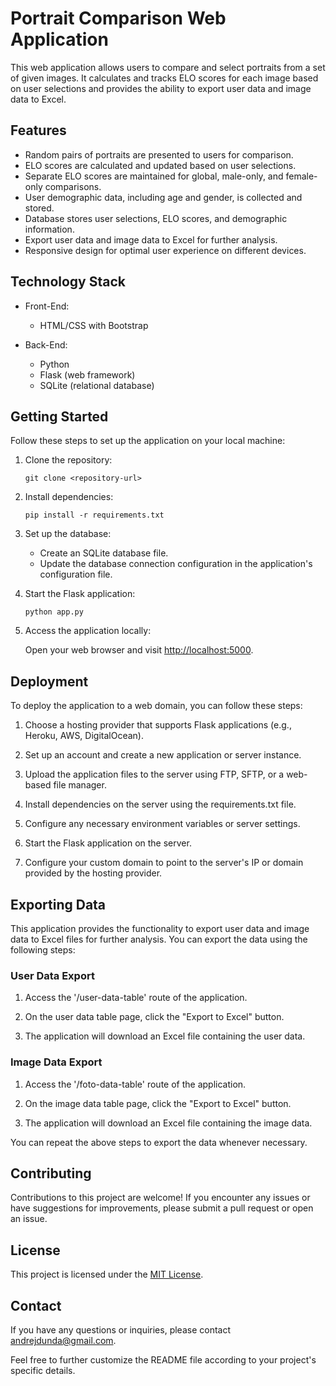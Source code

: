 # Portrait Comparison Web Application

This web application allows users to compare and select portraits from a set of given images. It calculates and tracks ELO scores for each image based on user selections and provides the ability to export user data and image data to Excel.

## Features

- Random pairs of portraits are presented to users for comparison.
- ELO scores are calculated and updated based on user selections.
- Separate ELO scores are maintained for global, male-only, and female-only comparisons.
- User demographic data, including age and gender, is collected and stored.
- Database stores user selections, ELO scores, and demographic information.
- Export user data and image data to Excel for further analysis.
- Responsive design for optimal user experience on different devices.

## Technology Stack

- Front-End:
  - HTML/CSS with Bootstrap

- Back-End:
  - Python
  - Flask (web framework)
  - SQLite (relational database)

## Getting Started

Follow these steps to set up the application on your local machine:

1. Clone the repository:

   ```
   git clone <repository-url>
   ```

2. Install dependencies:

   ```
   pip install -r requirements.txt
   ```

3. Set up the database:
   - Create an SQLite database file.
   - Update the database connection configuration in the application's configuration file.

4. Start the Flask application:

   ```
   python app.py
   ```

5. Access the application locally:

   Open your web browser and visit [http://localhost:5000](http://localhost:5000).

## Deployment

To deploy the application to a web domain, you can follow these steps:

1. Choose a hosting provider that supports Flask applications (e.g., Heroku, AWS, DigitalOcean).

2. Set up an account and create a new application or server instance.

3. Upload the application files to the server using FTP, SFTP, or a web-based file manager.

4. Install dependencies on the server using the requirements.txt file.

5. Configure any necessary environment variables or server settings.

6. Start the Flask application on the server.

7. Configure your custom domain to point to the server's IP or domain provided by the hosting provider.

## Exporting Data

This application provides the functionality to export user data and image data to Excel files for further analysis. You can export the data using the following steps:

### User Data Export

1. Access the '/user-data-table' route of the application.

2. On the user data table page, click the "Export to Excel" button.

3. The application will download an Excel file containing the user data.

### Image Data Export

1. Access the '/foto-data-table' route of the application.

2. On the image data table page, click the "Export to Excel" button.

3. The application will download an Excel file containing the image data.

You can repeat the above steps to export the data whenever necessary.

## Contributing

Contributions to this project are welcome! If you encounter any issues or have suggestions for improvements, please submit a pull request or open an issue.

## License

This project is licensed under the [MIT License](LICENSE).

## Contact

If you have any questions or inquiries, please contact [andrejdunda@gmail.com](mailto:andrejdunda@gmail.com).

Feel free to further customize the README file according to your project's specific details.
